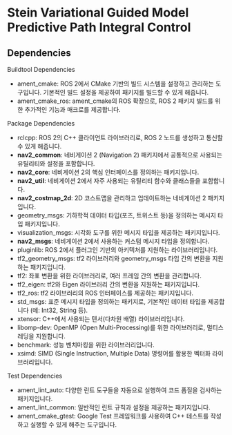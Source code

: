 # Stein Variational Guided Model Predictive Path Integral Control

## Dependencies

Buildtool Dependencies

- ament_cmake: ROS 2에서 CMake 기반의 빌드 시스템을 설정하고 관리하는 도구입니다. 기본적인 빌드 설정을 제공하여 패키지를 빌드할 수 있게 해줍니다.
- ament_cmake_ros: ament_cmake의 ROS 확장으로, ROS 2 패키지 빌드를 위한 추가적인 기능과 매크로를 제공합니다.

Package Dependencies

- rclcpp: ROS 2의 C++ 클라이언트 라이브러리로, ROS 2 노드를 생성하고 통신할 수 있게 해줍니다.
- **nav2_common**: 네비게이션 2 (Navigation 2) 패키지에서 공통적으로 사용되는 유틸리티와 설정을 포함합니다.
- **nav2_core**: 네비게이션 2의 핵심 인터페이스를 정의하는 패키지입니다.
- **nav2_util**: 네비게이션 2에서 자주 사용되는 유틸리티 함수와 클래스들을 포함합니다.
- **nav2_costmap_2d**: 2D 코스트맵을 관리하고 업데이트하는 네비게이션 2 패키지입니다.
- geometry_msgs: 기하학적 데이터 타입(포즈, 트위스트 등)을 정의하는 메시지 타입 패키지입니다.
- visualization_msgs: 시각화 도구를 위한 메시지 타입을 제공하는 패키지입니다.
- **nav2_msgs**: 네비게이션 2에서 사용하는 커스텀 메시지 타입을 정의합니다.
- pluginlib: ROS 2에서 플러그인 기반의 아키텍처를 지원하는 라이브러리입니다.
- tf2_geometry_msgs: tf2 라이브러리와 geometry_msgs 타입 간의 변환을 지원하는 패키지입니다.
- tf2: 좌표 변환을 위한 라이브러리로, 여러 프레임 간의 변환을 관리합니다.
- tf2_eigen: tf2와 Eigen 라이브러리 간의 변환을 지원하는 패키지입니다.
- tf2_ros: tf2 라이브러리의 ROS 인터페이스를 제공하는 패키지입니다.
- std_msgs: 표준 메시지 타입을 정의하는 패키지로, 기본적인 데이터 타입을 제공합니다 (예: Int32, String 등).
- xtensor: C++에서 사용되는 텐서(다차원 배열) 라이브러리입니다.
- libomp-dev: OpenMP (Open Multi-Processing)를 위한 라이브러리로, 멀티스레딩을 지원합니다.
- benchmark: 성능 벤치마킹을 위한 라이브러리입니다.
- xsimd: SIMD (Single Instruction, Multiple Data) 명령어를 활용한 벡터화 라이브러리입니다.

Test Dependencies

- ament_lint_auto: 다양한 린트 도구들을 자동으로 실행하여 코드 품질을 검사하는 패키지입니다.
- ament_lint_common: 일반적인 린트 규칙과 설정을 제공하는 패키지입니다.
- ament_cmake_gtest: Google Test 프레임워크를 사용하여 C++ 테스트를 작성하고 실행할 수 있게 해주는 도구입니다.